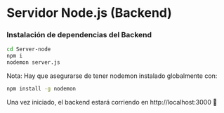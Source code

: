 # Servidor Node.js (Backend)

### Instalación de dependencias del Backend  

```sh
cd Server-node
npm i
nodemon server.js
```

Nota: Hay que asegurarse de tener nodemon instalado globalmente con:
```sh
npm install -g nodemon
```

Una vez iniciado, el backend estará corriendo en http://localhost:3000 🚀